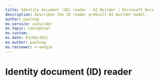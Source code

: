 ```yaml
---
title: Identity document (ID) reader - AI Builder | Microsoft Docs
description: Describes the ID reader prebuilt AI Builder model.
author: paulnog
ms.service: aibuilder
ms.topic: conceptual
ms.custom: 
ms.date: 03/04/2021
ms.author: paulnog
ms.reviewer: v-aangie
---
```


# Identity document (ID) reader
